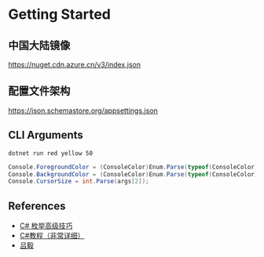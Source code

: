 # Getting Started

## 中国大陆镜像

https://nuget.cdn.azure.cn/v3/index.json

## 配置文件架构

https://json.schemastore.org/appsettings.json

## CLI Arguments

```shell
dotnet run red yellow 50
```

```csharp
Console.ForegroundColor = (ConsoleColor)Enum.Parse(typeof(ConsoleColor), args[0], true);
Console.BackgroundColor = (ConsoleColor)Enum.Parse(typeof(ConsoleColor), args[1], true);
Console.CursorSize = int.Parse(args[2]);
```

## References

-   [C# 枚举高级技巧](https://zhuanlan.zhihu.com/p/252986069)
-   [C#教程（非常详细）](http://c.biancheng.net/csharp/)
-   [吕毅](https://blog.walterlv.com/)
